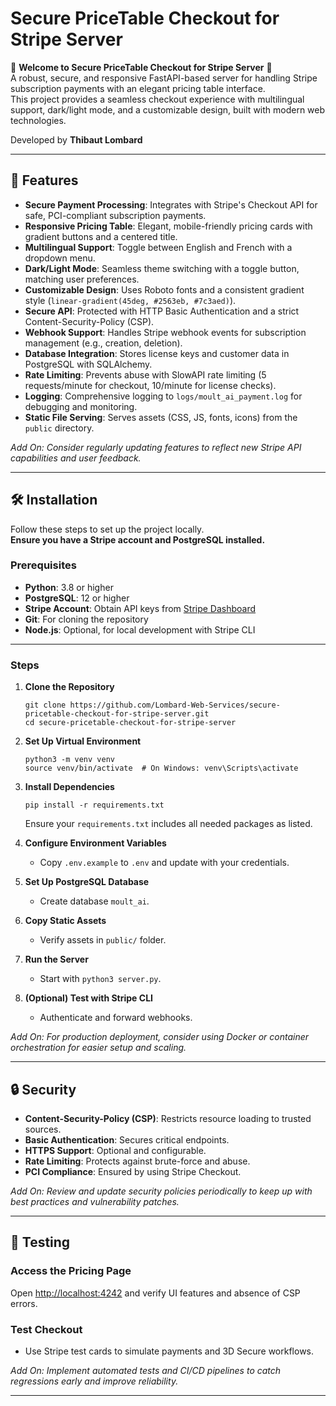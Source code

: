 # Secure PriceTable Checkout for Stripe Server

🌟 **Welcome to Secure PriceTable Checkout for Stripe Server** 🌟  
A robust, secure, and responsive FastAPI-based server for handling Stripe subscription payments with an elegant pricing table interface.  
This project provides a seamless checkout experience with multilingual support, dark/light mode, and a customizable design, built with modern web technologies.

Developed by **Thibaut Lombard**

---

## 🚀 Features

- **Secure Payment Processing**: Integrates with Stripe's Checkout API for safe, PCI-compliant subscription payments.
- **Responsive Pricing Table**: Elegant, mobile-friendly pricing cards with gradient buttons and a centered title.
- **Multilingual Support**: Toggle between English and French with a dropdown menu.
- **Dark/Light Mode**: Seamless theme switching with a toggle button, matching user preferences.
- **Customizable Design**: Uses Roboto fonts and a consistent gradient style (`linear-gradient(45deg, #2563eb, #7c3aed)`).
- **Secure API**: Protected with HTTP Basic Authentication and a strict Content-Security-Policy (CSP).
- **Webhook Support**: Handles Stripe webhook events for subscription management (e.g., creation, deletion).
- **Database Integration**: Stores license keys and customer data in PostgreSQL with SQLAlchemy.
- **Rate Limiting**: Prevents abuse with SlowAPI rate limiting (5 requests/minute for checkout, 10/minute for license checks).
- **Logging**: Comprehensive logging to `logs/moult_ai_payment.log` for debugging and monitoring.
- **Static File Serving**: Serves assets (CSS, JS, fonts, icons) from the `public` directory.

*Add On: Consider regularly updating features to reflect new Stripe API capabilities and user feedback.*

---

## 🛠️ Installation

Follow these steps to set up the project locally.  
**Ensure you have a Stripe account and PostgreSQL installed.**

### Prerequisites

- **Python**: 3.8 or higher  
- **PostgreSQL**: 12 or higher  
- **Stripe Account**: Obtain API keys from [Stripe Dashboard](https://dashboard.stripe.com)  
- **Git**: For cloning the repository  
- **Node.js**: Optional, for local development with Stripe CLI  

---

### Steps

1. **Clone the Repository**
    ```
    git clone https://github.com/Lombard-Web-Services/secure-pricetable-checkout-for-stripe-server.git
    cd secure-pricetable-checkout-for-stripe-server
    ```

2. **Set Up Virtual Environment**
    ```
    python3 -m venv venv
    source venv/bin/activate  # On Windows: venv\Scripts\activate
    ```

3. **Install Dependencies**
    ```
    pip install -r requirements.txt
    ```
    Ensure your `requirements.txt` includes all needed packages as listed.

4. **Configure Environment Variables**
    - Copy `.env.example` to `.env` and update with your credentials.

5. **Set Up PostgreSQL Database**
    - Create database `moult_ai`.

6. **Copy Static Assets**
    - Verify assets in `public/` folder.

7. **Run the Server**
    - Start with `python3 server.py`.

8. **(Optional) Test with Stripe CLI**
    - Authenticate and forward webhooks.

*Add On: For production deployment, consider using Docker or container orchestration for easier setup and scaling.*

---

## 🔒 Security

- **Content-Security-Policy (CSP)**: Restricts resource loading to trusted sources.
- **Basic Authentication**: Secures critical endpoints.
- **HTTPS Support**: Optional and configurable.
- **Rate Limiting**: Protects against brute-force and abuse.
- **PCI Compliance**: Ensured by using Stripe Checkout.

*Add On: Review and update security policies periodically to keep up with best practices and vulnerability patches.*

---

## 🧪 Testing

### Access the Pricing Page

Open [http://localhost:4242](http://localhost:4242) and verify UI features and absence of CSP errors.

### Test Checkout

- Use Stripe test cards to simulate payments and 3D Secure workflows.

*Add On: Implement automated tests and CI/CD pipelines to catch regressions early and improve reliability.*

---


